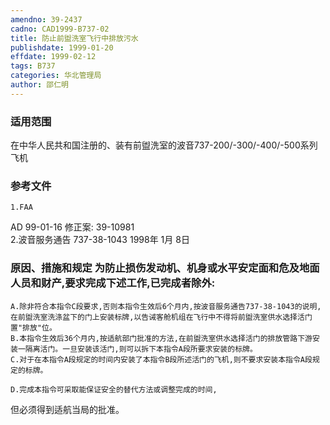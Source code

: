 ```yaml
---
amendno: 39-2437  
cadno: CAD1999-B737-02  
title: 防止前盥洗室飞行中排放污水  
publishdate: 1999-01-20  
effdate: 1999-02-12  
tags: B737  
categories: 华北管理局  
author: 邵仁明  
---
```

  
### 适用范围  
在中华人民共和国注册的、装有前盥洗室的波音737-200/-300/-400/-500系列飞机  
  
<!--more-->  
### 参考文件  
    1.FAA  
AD 99-01-16 修正案: 39-10981  
    2.波音服务通告 737-38-1043 1998年 1月 8日  
  
### 原因、措施和规定     为防止损伤发动机、机身或水平安定面和危及地面人员和财产,要求完成下述工作,已完成者除外:  
    A.除非符合本指令C段要求,否则本指令生效后6个月内,按波音服务通告737-38-1043的说明,在前盥洗室洗涤盆下的门上安装标牌,以告诫客舱机组在飞行中不得将前盥洗室供水选择活门置"排放"位。  
    B.本指令生效后36个月内,按适航部门批准的方法,在前盥洗室供水选择活门的排放管路下游安装一隔离活门。一旦安装该活门,则可以拆下本指令A段所要求安装的标牌。  
    C.对于在本指令A段规定的时间内安装了本指令B段所述活门的飞机,则不要求安装本指令A段规定的标牌。    
  
    D.完成本指令可采取能保证安全的替代方法或调整完成的时间,  
  
但必须得到适航当局的批准。  
